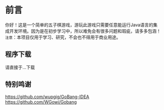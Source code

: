 # 前言
你好！这是一个简单的五子棋游戏，游玩此游戏只需要任意能运行Java语言的集成开发环境。因为是在初步学习中，所以难免会有很多问题和瑕疵，请多多包涵！  
`注意`：本项目仅用于学习、研究，不会也不得用于商业用途。  
## 程序下载  
请直接于...下载  
## 特别鸣谢  
https://github.com/wupgig/GoBang-IDEA  
https://github.com/WGowi/Gobang
